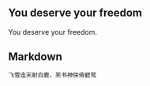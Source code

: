 ## You deserve your freedom

You deserve your freedom.


## Markdown

 ```markdown
 飞雪连天射白鹿，笑书神侠倚碧鸳
 ```

